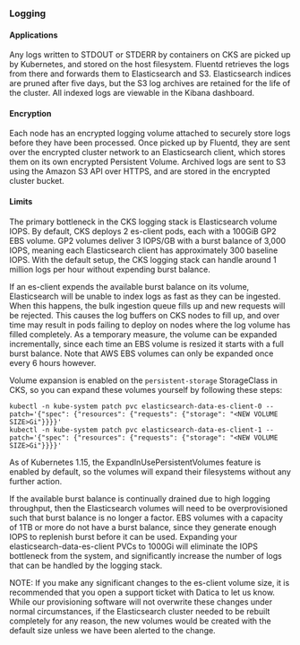 ### Logging

#### Applications
Any logs written to STDOUT or STDERR by containers on CKS are picked up by Kubernetes, and stored on the host filesystem. Fluentd retrieves the logs from there and forwards them to Elasticsearch and S3. Elasticsearch indices are pruned after five days, but the S3 log archives are retained for the life of the cluster. All indexed logs are viewable in the Kibana dashboard.

#### Encryption
Each node has an encrypted logging volume attached to securely store logs before they have been processed. Once picked up by Fluentd, they are sent over the encrypted cluster network to an Elasticsearch client, which stores them on its own encrypted Persistent Volume. Archived logs are sent to S3 using the Amazon S3 API over HTTPS, and are stored in the encrypted cluster bucket.

#### Limits
The primary bottleneck in the CKS logging stack is Elasticsearch volume IOPS. By default, CKS deploys 2 es-client pods, each with a 100GiB GP2 EBS volume. GP2 volumes deliver 3 IOPS/GB with a burst balance of 3,000 IOPS, meaning each Elasticsearch client has approximately 300 baseline IOPS. With the default setup, the CKS logging stack can handle around 1 million logs per hour without expending burst balance.

If an es-client expends the available burst balance on its volume, Elasticsearch will be unable to index logs as fast as they can be ingested. When this happens, the bulk ingestion queue fills up and new requests will be rejected. This causes the log buffers on CKS nodes to fill up, and over time may result in pods failing to deploy on nodes where the log volume has filled completely. As a temporary measure, the volume can be expanded incrementally, since each time an EBS volume is resized it starts with a full burst balance. Note that AWS EBS volumes can only be expanded once every 6 hours however.

Volume expansion is enabled on the `persistent-storage` StorageClass in CKS, so you can expand these volumes yourself by following these steps:

```
kubectl -n kube-system patch pvc elasticsearch-data-es-client-0 --patch='{"spec": {"resources": {"requests": {"storage": "<NEW VOLUME SIZE>Gi"}}}}'
kubectl -n kube-system patch pvc elasticsearch-data-es-client-1 --patch='{"spec": {"resources": {"requests": {"storage": "<NEW VOLUME SIZE>Gi"}}}}'
```

As of Kubernetes 1.15, the ExpandInUsePersistentVolumes feature is enabled by default, so the volumes will expand their filesystems without any further action.

If the available burst balance is continually drained due to high logging throughput, then the Elasticsearch volumes will need to be overprovisioned such that burst balance is no longer a factor. EBS volumes with a capacity of 1TB or more do not have a burst balance, since they generate enough IOPS to replenish burst before it can be used. Expanding your elasticsearch-data-es-client PVCs to 1000Gi will eliminate the IOPS bottleneck from the system, and significantly increase the number of logs that can be handled by the logging stack.

NOTE: If you make any significant changes to the es-client volume size, it is recommended that you open a support ticket with Datica to let us know. While our provisioning software will not overwrite these changes under normal circumstances, if the Elasticsearch cluster needed to be rebuilt completely for any reason, the new volumes would be created with the default size unless we have been alerted to the change.